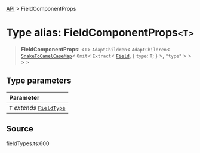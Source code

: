 [API](../index.md) > FieldComponentProps

# Type alias: FieldComponentProps`<T>`

> **FieldComponentProps**: <`T`> `AdaptChildren`\< `AdaptChildren`\< [`SnakeToCamelCaseMap`](type-alias.SnakeToCamelCaseMap.md)\< `Omit`\< `Extract`\< [`Field`](type-alias.Field.md), \{
  `type`: `T`;
 } \>, `"type"` \> \> \> \>

## Type parameters

| Parameter |
| :------ |
| `T` *extends* [`FieldType`](type-alias.FieldType.md) |

## Source

fieldTypes.ts:600
